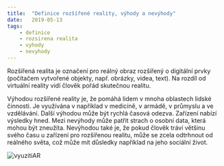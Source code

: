 ```yaml
---
title:  "Definice rozšířené reality, výhody a nevýhody"
date:   2019-05-13
tags: 
    - definice
    - rozsirena realita
    - vyhody
    - nevyhody
---
```


Rozšířená realita je označení pro reálný obraz rozšířený o digitální prvky (počítačem vytvořené objekty, např. obrázky, videa, text). Na rozdíl od virtuální reality vidí člověk pořád skutečnou realitu. 

Výhodou rozšířené reality je, že pomáhá lidem v mnoha oblastech lidské činnosti. Je využívána v například v medicíně, v armádě, v průmyslu a ve vzdělávání. Další výhodou může být rychlá časová odezva. Zařízení nabízí výsledky hned. 
Mezi nevýhody může patřit strach o osobní data, která mohou být zneužita. Nevýhodou také je, že pokud člověk tráví většinu svého času u zařízení pro rozšířenou realitu, může se zcela odtrhnout od reálného světa, což může mít důsledky například na jeho sociální život. 

<img src="https://is.muni.cz/www/488373/production-1555146121991-vu4evuohb-011e8a49dee90333356df320f36c4dac.jpeg" alt="vyuzitiAR">